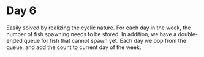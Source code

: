 # Day 6

Easily solved by realizing the cyclic nature.
For each day in the week,
the number of fish spawning needs to be stored.
In addition,
we have a double-ended queue
for fish that cannot spawn yet.
Each day we pop from the queue,
and add the count to current day of the week.
